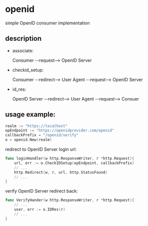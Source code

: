 # openid
simple OpenID consumer implementation

## description

* associate:

  Consumer --request--> OpenID Server

* checkid_setup:

  Consumer --redirect--> User Agent --request--> OpenID Server

* id_res:

  OpenID Server --redirect--> User Agent --request--> Consuer

## usage example:

```go
realm := "https://localhost"
opEndpoint := "https://openidprovider.com/openid"
callbackPrefix = "/openid/verify"
o = openid.New(realm)
```

redirect to OpenID Server login url:

```go
func loginHandler(w http.ResponseWriter, r *http.Request){
	url, err := o.CheckIDSetup(opEndpoint, callbackPrefix)
	// ...
	http.Redirect(w, r, url, http.StatusFound)
	// ...
}
```

verify OpenID Server redirect back:

```go
func VerifyHander(w http.ResponseWriter, r *http.Request){
	// ...
	user, err := o.IDRes(r)
	// ...
}
```
